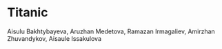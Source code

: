 # Titanic

Aisulu Bakhtybayeva,
Aruzhan Medetova,
Ramazan Irmagaliev,
Amirzhan Zhuvandykov,
Aisaule Issakulova
